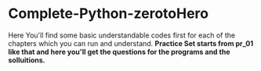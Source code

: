 # Complete-Python-zerotoHero

Here You'll find some basic understandable codes first for each of the chapters which you can run and understand.
**Practice Set starts from pr_01 like that and here you'll get the questions for the programs and the solluitions.**
